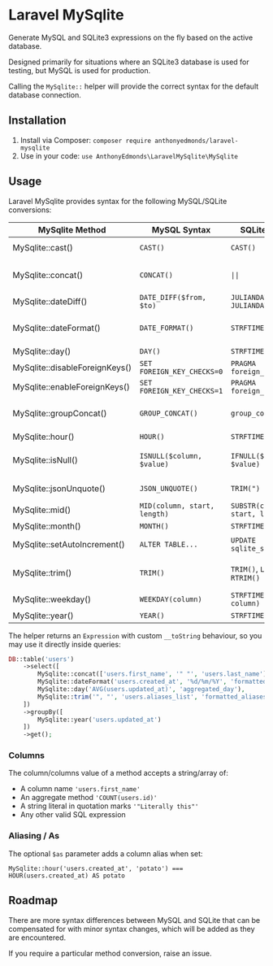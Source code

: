# Laravel MySqlite

Generate MySQL and SQLite3 expressions on the fly based on the active database.

Designed primarily for situations where an SQLite3 database is used for testing, but MySQL is used for production.

Calling the `MySqlite::`  helper will provide the correct syntax for the default database connection.

## Installation

1. Install via Composer: `composer require anthonyedmonds/laravel-mysqlite`
2. Use in your code: `use AnthonyEdmonds\LaravelMySqlite\MySqlite`

## Usage

Laravel MySqlite provides syntax for the following MySQL/SQLite conversions:

| MySqlite Method                | MySQL Syntax                 | SQLite Syntax                       | Notes                                                            |
|--------------------------------|------------------------------|-------------------------------------|------------------------------------------------------------------|
| MySqlite::cast()               | `CAST()`                     | `CAST()`                            | Must be a value from `MySqlite::CASTS_MYSQL`                     |
| MySqlite::concat()             | `CONCAT()`                   | `\|\|`                              | Pass literal strings with quotation marks, such as `'"String"'`  |
| MySqlite::dateDiff()           | `DATE_DIFF($from, $to)`      | `JULIANDAY($from) - JULIANDAY($to)` |                                                                  |
| MySqlite::dateFormat()         | `DATE_FORMAT()`              | `STRFTIME()`                        | Use date formats supported by both MySQL and SQLite              |
| MySqlite::day()                | `DAY()`                      | `STRFTIME()`                        |                                                                  |
| MySqlite::disableForeignKeys() | `SET FOREIGN_KEY_CHECKS=0`   | `PRAGMA foreign_keys = 0`           |                                                                  | 
| MySqlite::enableForeignKeys()  | `SET FOREIGN_KEY_CHECKS=1`   | `PRAGMA foreign_keys = 1`           |                                                                  |
| MySqlite::groupConcat()        | `GROUP_CONCAT()`             | `group_concat`                      | Pass literal strings with quotation marks, such as `'"String"'`  |
| MySqlite::hour()               | `HOUR()`                     | `STRFTIME()`                        |                                                                  |
| MySqlite::isNull()             | `ISNULL($column, $value)`    | `IFNULL($column, $value)`           | Pass literal strings with quotation marks, such as `'"String"'`  |
| MySqlite::jsonUnquote()        | `JSON_UNQUOTE()`             | `TRIM(")`                           | Performs a trim on qutoation marks                               |
| MySqlite::mid()                | `MID(column, start, length)` | `SUBSTR(column, start, length)`     |                                                                  |
| MySqlite::month()              | `MONTH()`                    | `STRFTIME()`                        |                                                                  |
| MySqlite::setAutoIncrement()   | `ALTER TABLE...`             | `UPDATE sqlite_sequence...`         | Used as a standalone statement                                   |
| MySqlite::trim()               | `TRIM()`                     | `TRIM()`, `LTRIM()`, `RTRIM()`      | Pass literal strings with quotation marks, such as `'"String"'`  |
| MySqlite::weekday()            | `WEEKDAY(column)`            | `STRFTIME(%u, column) - 1`          |                                                                  |
| MySqlite::year()               | `YEAR()`                     | `STRFTIME()`                        |                                                                  |

The helper returns an `Expression` with custom `__toString` behaviour, so you may use it directly inside queries:

```php
DB::table('users')
    ->select([
        MySqlite::concat(['users.first_name', '" "', 'users.last_name'], 'name'),
        MySqlite::dateFormat('users.created_at', '%d/%m/%Y', 'formatted_date'),
        MySqlite::day('AVG(users.updated_at)', 'aggregated_day'),
        MySqlite::trim('", "', 'users.aliases_list', 'formatted_aliases', MySqlite::TRIM_TRAILING),
    ])
    ->groupBy([
        MySqlite::year('users.updated_at')
    ])
    ->get();
```

### Columns
The column/columns value of a method accepts a string/array of:

* A column name `'users.first_name'`
* An aggregate method `'COUNT(users.id)'`
* A string literal in quotation marks `'"Literally this"'`
* Any other valid SQL expression

### Aliasing / As

The optional `$as` parameter adds a column alias when set:

`MySqlite::hour('users.created_at', 'potato') === HOUR(users.created_at) AS potato`

## Roadmap

There are more syntax differences between MySQL and SQLite that can be compensated for with minor syntax changes, which will be added as they are encountered.

If you require a particular method conversion, raise an issue.
